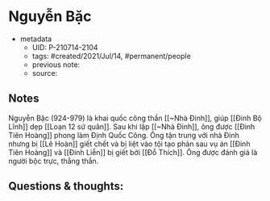 # Nguyễn Bặc

- metadata
	- UID: P-210714-2104
	- tags: #created/2021/Jul/14, #permanent/people 
	- previous note: 
	- source: 

## Notes
Nguyễn Bặc (924-979) là khai quốc công thần [[~Nhà Đinh]], giúp [[Đinh Bộ Lĩnh]] dẹp [[Loạn 12 sứ quân]]. Sau khi lập [[~Nhà Đinh]], ông được [[Đinh Tiên Hoàng]] phong làm Định Quốc Công. Ông tận trung với nhà Đinh nhưng bị [[Lê Hoàn]] giết chết và bị liệt vào tội tạo phản sau vụ án [[Đinh Tiên Hoàng]] và [[Đinh Liễn]] bị giết bởi [[Đỗ Thích]]. Ông được đánh giá là người bộc trực, thẳng thắn.

## Questions & thoughts:

